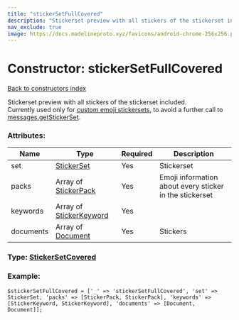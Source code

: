 ```yaml
---
title: "stickerSetFullCovered"
description: "Stickerset preview with all stickers of the stickerset included.  "
nav_exclude: true
image: https://docs.madelineproto.xyz/favicons/android-chrome-256x256.png
---
```

# Constructor: stickerSetFullCovered  
[Back to constructors index](/API_docs/constructors/index.html)



Stickerset preview with all stickers of the stickerset included.  
Currently used only for [custom emoji stickersets](https://core.telegram.org/api/custom-emoji), to avoid a further call to [messages.getStickerSet](../methods/messages.getStickerSet.html).

### Attributes:

| Name     |    Type       | Required | Description |
|----------|---------------|----------|-------------|
|set|[StickerSet](/API_docs/types/StickerSet.html) | Yes|Stickerset|
|packs|Array of [StickerPack](/API_docs/types/StickerPack.html) | Yes|Emoji information about every sticker in the stickerset|
|keywords|Array of [StickerKeyword](/API_docs/types/StickerKeyword.html) | Yes|
|documents|Array of [Document](/API_docs/types/Document.html) | Yes|Stickers|



### Type: [StickerSetCovered](/API_docs/types/StickerSetCovered.html)


### Example:

```
$stickerSetFullCovered = ['_' => 'stickerSetFullCovered', 'set' => StickerSet, 'packs' => [StickerPack, StickerPack], 'keywords' => [StickerKeyword, StickerKeyword], 'documents' => [Document, Document]];
```  
